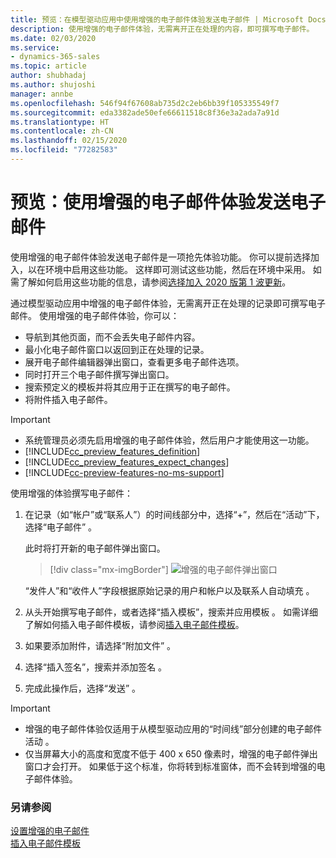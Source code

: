 ```yaml
---
title: 预览：在模型驱动应用中使用增强的电子邮件体验发送电子邮件 | Microsoft Docs
description: 使用增强的电子邮件体验，无需离开正在处理的内容，即可撰写电子邮件。
ms.date: 02/03/2020
ms.service:
- dynamics-365-sales
ms.topic: article
author: shubhadaj
ms.author: shujoshi
manager: annbe
ms.openlocfilehash: 546f94f67608ab735d2c2eb6bb39f105335549f7
ms.sourcegitcommit: eda3382ade50efe66611518c8f36e3a2ada7a91d
ms.translationtype: HT
ms.contentlocale: zh-CN
ms.lasthandoff: 02/15/2020
ms.locfileid: "77282583"
---
```

# <a name="preview-send-email-using-the-enhanced-email-experience"></a>预览：使用增强的电子邮件体验发送电子邮件

使用增强的电子邮件体验发送电子邮件是一项抢先体验功能。 你可以提前选择加入，以在环境中启用这些功能。 这样即可测试这些功能，然后在环境中采用。 如需了解如何启用这些功能的信息，请参阅[选择加入 2020 版第 1 波更新](https://docs.microsoft.com/power-platform/admin/opt-in-early-access-updates)。

通过模型驱动应用中增强的电子邮件体验，无需离开正在处理的记录即可撰写电子邮件。 使用增强的电子邮件体验，你可以：

- 导航到其他页面，而不会丢失电子邮件内容。
- 最小化电子邮件窗口以返回到正在处理的记录。
- 展开电子邮件编辑器弹出窗口，查看更多电子邮件选项。
- 同时打开三个电子邮件撰写弹出窗口。
- 搜索预定义的模板并将其应用于正在撰写的电子邮件。
- 将附件插入电子邮件。


> [!IMPORTANT]
> - 系统管理员必须先启用增强的电子邮件体验，然后用户才能使用这一功能。
> - [!INCLUDE[cc_preview_features_definition](../includes/cc-preview-features-definition.md)]  
> - [!INCLUDE[cc_preview_features_expect_changes](../includes/cc-preview-features-expect-changes.md)]
> - [!INCLUDE[cc-preview-features-no-ms-support](../includes/cc-preview-features-no-ms-support.md)]

使用增强的体验撰写电子邮件：

1. 在记录（如“帐户”或“联系人”）的时间线部分中，选择“+”，然后在“活动”下，选择“电子邮件”     。

   此时将打开新的电子邮件弹出窗口。 

   > [!div class="mx-imgBorder"]
   > ![增强的电子邮件弹出窗口](media/enhanced-email-pop-up.png "增强的电子邮件弹出窗口")

   “发件人”和“收件人”字段根据原始记录的用户和帐户以及联系人自动填充   。

2. 从头开始撰写电子邮件，或者选择“插入模板”，搜索并应用模板  。 如需详细了解如何插入电子邮件模板，请参阅[插入电子邮件模板](insert-email-template.md)。

3. 如果要添加附件，请选择“附加文件”  。

4. 选择“插入签名”，搜索并添加签名  。

5. 完成此操作后，选择“发送”  。 

> [!IMPORTANT]
> - 增强的电子邮件体验仅适用于从模型驱动应用的“时间线”部分创建的电子邮件活动  。 
> - 仅当屏幕大小的高度和宽度不低于 400 x 650 像素时，增强的电子邮件弹出窗口才会打开。 如果低于这个标准，你将转到标准窗体，而不会转到增强的电子邮件体验。 

### <a name="see-also"></a>另请参阅

[设置增强的电子邮件](https://docs.microsoft.com/power-platform/admin/system-settings-dialog-box-email-tab)<br>
[插入电子邮件模板](insert-email-template.md)
